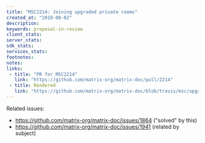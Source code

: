 ```yaml
---
title: "MSC2214: Joining upgraded private rooms"
created_at: "2019-08-02"
description:
keywords: proposal-in-review
client_stats:
server_stats:
sdk_stats:
services_stats:
footnotes:
notes:
links:
 - title: "PR for MSC2214"
   link: "https://github.com/matrix-org/matrix-doc/pull/2214"
 - title: Rendered
   link: "https://github.com/matrix-org/matrix-doc/blob/travis/msc/upgraded-private-rooms/proposals/2214-join-upgraded-private-rooms.md"
---
```


Related issues:
* https://github.com/matrix-org/matrix-doc/issues/1864 ("solved" by this)
* https://github.com/matrix-org/matrix-doc/issues/1941 (related by subject)
